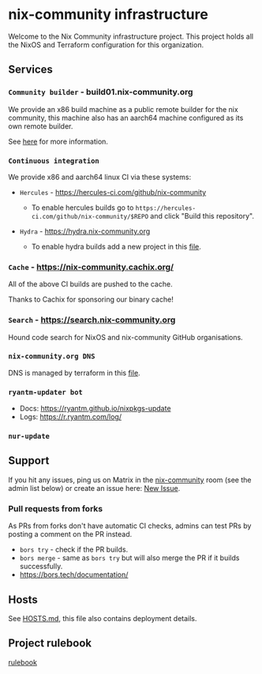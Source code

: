 # nix-community infrastructure

Welcome to the Nix Community infrastructure project. This project holds all the NixOS and Terraform configuration for this organization.

## Services

### `Community builder` - build01.nix-community.org

We provide an x86 build machine as a public remote builder for the nix community, this machine also has an aarch64 machine configured as its own remote builder.

See [here](roles/builder/README.md) for more information.

### `Continuous integration`

We provide x86 and aarch64 linux CI via these systems:

- `Hercules` - https://hercules-ci.com/github/nix-community
  - To enable hercules builds go to `https://hercules-ci.com/github/nix-community/$REPO` and click "Build this repository".

- `Hydra` - https://hydra.nix-community.org
  - To enable hydra builds add a new project in this [file](terraform/hydra-projects.tf).

### `Cache` - https://nix-community.cachix.org/

All of the above CI builds are pushed to the cache.

Thanks to Cachix for sponsoring our binary cache!

### `Search` - https://search.nix-community.org

Hound code search for NixOS and nix-community GitHub organisations.

### `nix-community.org DNS`

DNS is managed by terraform in this [file](terraform/cloudflare_nix-community_org.tf).

### `ryantm-updater bot`

* Docs: https://ryantm.github.io/nixpkgs-update
* Logs: https://r.ryantm.com/log/

### `nur-update`

## Support

If you hit any issues, ping us on Matrix in the [nix-community](https://matrix.to/#/#nix-community:nixos.org) room (see the admin list below) or create an issue here:
[New Issue](https://github.com/nix-community/infra/issues/new).

### Pull requests from forks
As PRs from forks don't have automatic CI checks, admins can test PRs by posting a comment on the PR instead.

* `bors try` - check if the PR builds.
* `bors merge` - same as `bors try` but will also merge the PR if it builds successfully.
* https://bors.tech/documentation/

## Hosts

See [HOSTS.md](HOSTS.md), this file also contains deployment details.

## Project rulebook

[rulebook](docs/rulebook.md)
